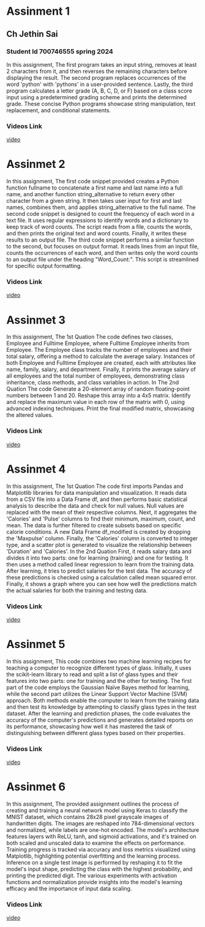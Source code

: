 # Assinment 1 
## Ch Jethin Sai  
### Student Id 700746555 spring 2024
In this assignment,
The first program takes an input string, removes at least 2 characters from it, 
and then reverses the remaining characters before displaying the result. 
The second program replaces occurrences of the word 'python' with 'pythons' in a user-provided sentence. 
Lastly, the third program calculates a letter grade (A, B, C, D, or F) based on a class score input using a 
predetermined grading scheme and prints the determined grade. 
These concise Python programs showcase string manipulation, text replacement, and conditional statements.
### Videos Link
[video](https://drive.google.com/file/d/1iukLEqUVhsTKe1hy8kz8Paw_J1CF2YOa/view?usp=sharing)
# Assinmet 2
In this assignment,
The first code snippet provided creates a Python function fullname to concatenate a first name and last name into a full name, and another function string_alternative to return every other character from a given string. It then takes user input for first and last names, combines them, and applies string_alternative to the full name.
The second code snippet is designed to count the frequency of each word in a text file. It uses regular expressions to identify words and a dictionary to keep track of word counts. The script reads from a file, counts the words, and then prints the original text and word counts. Finally, it writes these results to an output file.
The third code snippet performs a similar function to the second, but focuses on output format. It reads lines from an input file, counts the occurrences of each word, and then writes only the word counts to an output file under the heading "Word_Count:". This script is streamlined for specific output formatting.
### Videos Link
[video](https://drive.google.com/file/d/1sTHuO4gqh4kqSisMmLw7MpnNSLAFnkO5/view?usp=drive_link)
# Assinmet 3
In this assignment,
The 1st Quation The code defines two classes, Employee and Fulltime Employee, where Fulltime Employee inherits from Employee. The Employee class tracks the number of employees and their total salary, offering a method to calculate the average salary. Instances of both Employee and Fulltime Employee are created, each with attributes like name, family, salary, and department. Finally, it prints the average salary of all employees and the total number of employees, demonstrating class inheritance, class methods, and class variables in action.
In The 2nd Quation The code Generate a 20-element array of random floating-point numbers between 1 and 20. Reshape this array into a 4x5 matrix. Identify and replace the maximum value in each row of the matrix with 0, using advanced indexing techniques. Print the final modified matrix, showcasing the altered values.
### Videos Link
[video](https://drive.google.com/file/d/11PVYd6_AbIY01REojxHuEzqjYu8CgzOZ/view?usp=sharing![image](https://github.com/JethinSai/Neural-Network-Deep-Learning/assets/123522601/6423f2dd-922c-4525-9475-47950557d741)
)

# Assinmet 4
In this assignment,
The 1st Quation The code first imports Pandas and Matplotlib libraries for data manipulation and visualization. It reads data from a CSV file into a Data Frame df, and then performs basic statistical analysis to describe the data and check for null values. Null values are replaced with the mean of their respective columns. Next, it aggregates the 'Calories' and 'Pulse' columns to find their minimum, maximum, count, and mean. The data is further filtered to create subsets based on specific calorie conditions. A new Data Frame df_modified is created by dropping the 'Maxpulse' column. Finally, the 'Calories' column is converted to integer type, and a scatter plot is generated to visualize the relationship between 'Duration' and 'Calories'.
In the 2nd Quation 
First, it reads salary data and divides it into two parts: one for learning (training) and one for testing. It then uses a method called linear regression to learn from the training data. After learning, it tries to predict salaries for the test data. The accuracy of these predictions is checked using a calculation called mean squared error. Finally, it shows a graph where you can see how well the predictions match the actual salaries for both the training and testing data.
### Videos Link
[video](https://drive.google.com/file/d/1JIkyj1uvPCVSZ640ZYR3gM6SLiBj_U62/view?usp=sharing![image](https://github.com/JethinSai/Neural-Network-Deep-Learning/assets/123522601/d82b2dd0-4be9-42fe-af2a-bdbc423d0271)
)

# Assinmet 5
In this assignment,
This code combines two machine learning recipes for teaching a computer to recognize different types of glass. Initially, it uses the scikit-learn library to read and split a list of glass types and their features into two parts: one for training and the other for testing. The first part of the code employs the Gaussian Naïve Bayes method for learning, while the second part utilizes the Linear Support Vector Machine (SVM) approach. Both methods enable the computer to learn from the training data and then test its knowledge by attempting to classify glass types in the test dataset. After the learning and prediction phases, the code evaluates the accuracy of the computer's predictions and generates detailed reports on its performance, showcasing how well it has mastered the task of distinguishing between different glass types based on their properties.

### Videos Link
[video](https://drive.google.com/file/d/1kC3eFhb7u5TFeaZRMLTZOCMHEKV5rypP/view?usp=sharing)

# Assinmet 6
In this assignment,
The provided assignment outlines the process of creating and training a neural network model using Keras to classify the MNIST dataset, which contains 28x28 pixel grayscale images of handwritten digits. The images are reshaped into 784-dimensional vectors and normalized, while labels are one-hot encoded. The model's architecture features layers with ReLU, tanh, and sigmoid activations, and it's trained on both scaled and unscaled data to examine the effects on performance. Training progress is tracked via accuracy and loss metrics visualized using Matplotlib, highlighting potential overfitting and the learning process. Inference on a single test image is performed by reshaping it to fit the model's input shape, predicting the class with the highest probability, and printing the predicted digit. The various experiments with activation functions and normalization provide insights into the model's learning efficacy and the importance of input data scaling.
### Videos Link
[video](https://drive.google.com/file/d/1H5J4LCOBQlfYtSXgcMHRnw2Vo8cqgRne/view?usp=sharing)


